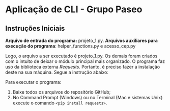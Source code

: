 # Aplicação de CLI - Grupo Paseo

## Instruções Iniciais
**Arquivo de entrada do programa:** projeto_1.py.
**Arquivos auxiliares para execução do programa**: helper_functions.py e acesso_cep.py

Logo, o arquivo a ser executado é projeto_1.py. Os demais foram criados com o intuito de deixar o módulo principal mais organizado.
O programa faz uso da biblioteca externa *Requests*. Portanto, é preciso fazer a instalação deste na sua máquina. Segue a instrução abaixo:

Para executar o programa:
1. Baixe todos os arquivos do repositório GitHub;
2. No Command Prompt (Windows) ou no Terminal (Mac e sistemas Unix) execute o comando `<pip install requests>`.
